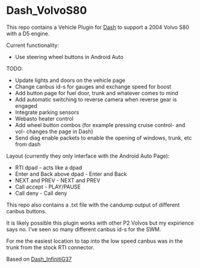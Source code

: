 # Dash_VolvoS80

This repo contains a Vehicle Plugin for [Dash](https://github.com/OpenDsh/dash/) to support a 2004 Volvo S80 with a D5 engine.

Current functionality:

* Use steering wheel buttons in Android Auto

TODO:

* Update lights and doors on the vehicle page
* Change canbus id-s for gauges and exchange speed for boost
* Add button page for fuel door, trunk and whatever comes to mind
* Add automatic switching to reverse camera when reverse gear is engaged
* Integrate parking sensors
* Webasto heater control
* Add wheel button combos (for example pressing cruise control- and vol- changes the page in Dash)
* Send diag enable packets to enable the opening of windows, trunk, etc from dash

Layout (currently they only interface with the Android Auto Page):

* RTI dpad - acts like a dpad
* Enter and Back above dpad - Enter and Back
* NEXT and PREV - NEXT and PREV
* Call accept - PLAY/PAUSE
* Call deny - Call deny

This repo also contains a .txt file with the candump output of different canbus buttons.

It is likely possible this plugin works with other P2 Volvos but my expirience says no. I've seen so many different canbus id-s for the SWM.

For me the easiest location to tap into the low speed canbus was in the trunk from the stock RTI connector.

Based on [Dash_InfinitiG37](https://github.com/icecube45/Dash_InfinitiG37)
